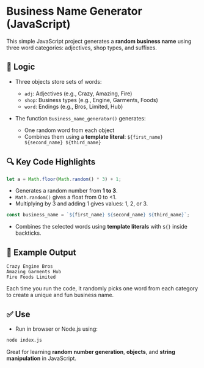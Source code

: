 # Business Name Generator (JavaScript)

This simple JavaScript project generates a **random business name** using three word categories: adjectives, shop types, and suffixes.

## 🧠 Logic

* Three objects store sets of words:

  * `adj`: Adjectives (e.g., Crazy, Amazing, Fire)
  * `shop`: Business types (e.g., Engine, Garments, Foods)
  * `word`: Endings (e.g., Bros, Limited, Hub)

* The function `Business_name_generator()` generates:

  * One random word from each object
  * Combines them using a **template literal**: `${first_name} ${second_name} ${third_name}`

## 🔍 Key Code Highlights

```js
let a = Math.floor(Math.random() * 3) + 1;
```

* Generates a random number from **1 to 3**.
* `Math.random()` gives a float from 0 to <1.
* Multiplying by 3 and adding 1 gives values: 1, 2, or 3.

```js
const business_name = `${first_name} ${second_name} ${third_name}`;
```

* Combines the selected words using **template literals** with `${}` inside backticks.

## 🏁 Example Output

```
Crazy Engine Bros
Amazing Garments Hub
Fire Foods Limited
```

Each time you run the code, it randomly picks one word from each category to create a unique and fun business name.

## ✅ Use

* Run in browser or Node.js using:

```bash
node index.js
```

Great for learning **random number generation**, **objects**, and **string manipulation** in JavaScript.
